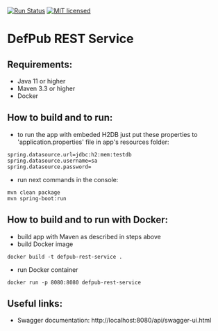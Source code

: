 [![Run Status](https://api.shippable.com/projects/5c802246867d9e0700f9e2eb/badge?branch=master)](https://app.shippable.com/github/gleb-kosteiko/defpub-rest-service/dashboard/jobs)
[![MIT licensed](https://img.shields.io/badge/license-MIT-blue.svg)](./LICENSE)

# DefPub REST Service

## Requirements:
- Java 11 or higher
- Maven 3.3 or higher
- Docker

## How to build and to run:
- to run the app with embeded H2DB just put these properties to 'application.properties' file in app's resources folder:
```
spring.datasource.url=jdbc:h2:mem:testdb
spring.datasource.username=sa
spring.datasource.password=
```
- run next commands in the console:
```
mvn clean package
mvn spring-boot:run
```

## How to build and to run with Docker:
- build app with Maven as described in steps above
- build Docker image
```
docker build -t defpub-rest-service .
```
- run Docker container
```
docker run -p 8080:8080 defpub-rest-service
```

## Useful links:
- Swagger documentation: http://localhost:8080/api/swagger-ui.html
